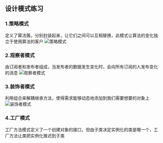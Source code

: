 ## 设计模式练习
### 1.策略模式
定义了算法簇，分别封装起来，让它们之间可以互相替换，此模式让算法的变化独立于使用算法的客户
![策略模式](https://user-images.githubusercontent.com/18373220/71788784-8683ce00-3060-11ea-91d7-12aa2aa9f53e.png)
### 2.观察者模式
由订阅者和发布者组成，当发布者的数据发生变化时，会向所有订阅的人发布变化的消息
![观察者模式](https://user-images.githubusercontent.com/18373220/71815857-c035f280-30bb-11ea-8e62-96ca2a30ddf6.png)
### 3.装饰者模式
利用组合来解耦继承方法，使得需求能够动态地添加到我们需要想要的对象上
![装饰者模式](https://user-images.githubusercontent.com/18373220/71892528-1c644980-3184-11ea-896d-bd586dcc1370.png)
### 4.工厂模式
工厂方法模式定义了一个创建对象的接口，但由子类决定实例化的类是哪一个，工厂方法让类把实例化推迟到子类

